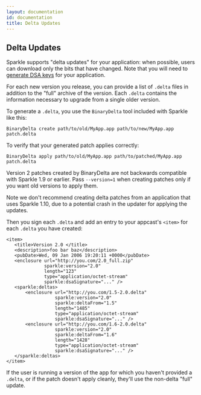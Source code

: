 ```yaml
---
layout: documentation
id: documentation
title: Delta Updates
---
```

## Delta Updates

Sparkle supports "delta updates" for your application: when possible, users can download only the bits that have changed. Note that you will need to [generate DSA keys](/documentation#segue-for-security-concerns) for your application.

For each new version you release, you can provide a list of `.delta` files in addition to the "full" archive of the version. Each `.delta` contains the information necessary to upgrade from a single older version.

To generate a `.delta`, you use the `BinaryDelta` tool included with Sparkle like this:

    BinaryDelta create path/to/old/MyApp.app path/to/new/MyApp.app patch.delta

To verify that your generated patch applies correctly:

    BinaryDelta apply path/to/old/MyApp.app path/to/patched/MyApp.app patch.delta

Version 2 patches created by BinaryDelta are not backwards compatible with Sparkle 1.9 or earlier. Pass `--version=1` when creating patches only if you want old versions to apply them.

Note we don't recommend creating delta patches from an application that uses Sparkle 1.10, due to a potential crash in the updater for applying the updates.

Then you sign each `.delta` and add an entry to your appcast's `<item>` for each `.delta` you have created:

    <item>
       <title>Version 2.0 </title>
       <description>foo bar baz</description>
       <pubDate>Wed, 09 Jan 2006 19:20:11 +0000</pubDate>
       <enclosure url="http://you.com/2.0_full.zip"
                  sparkle:version="2.0"
                  length="123"
                  type="application/octet-stream"
                  sparkle:dsaSignature="..." />
       <sparkle:deltas>
           <enclosure url="http://you.com/1.5-2.0.delta"
                      sparkle:version="2.0"
                      sparkle:deltaFrom="1.5"
                      length="1485"
                      type="application/octet-stream"
                      sparkle:dsaSignature="..." />
           <enclosure url="http://you.com/1.6-2.0.delta"
                      sparkle:version="2.0"
                      sparkle:deltaFrom="1.6"
                      length="1428"
                      type="application/octet-stream"
                      sparkle:dsaSignature="..." />
       </sparkle:deltas>
    </item>

If the user is running a version of the app for which you haven't provided a `.delta`, or if the patch doesn't apply cleanly, they'll use the non-delta "full" update.
